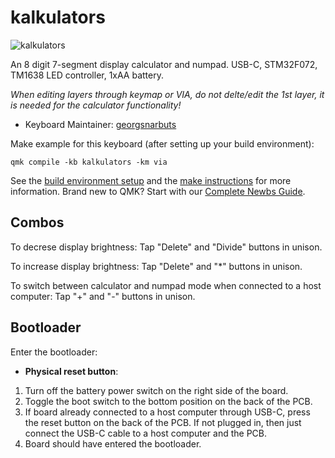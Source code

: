 # kalkulators

![kalkulators](https://imgur.com/a/VdijoMC)

An 8 digit 7-segment display calculator and numpad. 
USB-C, STM32F072, TM1638 LED controller, 1xAA battery.

*When editing layers through keymap or VIA, do not delte/edit the 1st layer, it is needed for the calculator functionality!*

* Keyboard Maintainer: [georgsnarbuts](https://github.com/georgsnarbuts)

Make example for this keyboard (after setting up your build environment):

    qmk compile -kb kalkulators -km via

See the [build environment setup](https://docs.qmk.fm/#/getting_started_build_tools) and the [make instructions](https://docs.qmk.fm/#/getting_started_make_guide) for more information. Brand new to QMK? Start with our [Complete Newbs Guide](https://docs.qmk.fm/#/newbs).

## Combos

To decrese display brightness: Tap "Delete" and "Divide" buttons in unison.

To increase display brightness: Tap "Delete" and "*" buttons in unison.

To switch between calculator and numpad mode when connected to a host computer: Tap "+" and "-" buttons in unison.

## Bootloader

Enter the bootloader:

* **Physical reset button**:

1) Turn off the battery power switch on the right side of the board.
2) Toggle the boot switch to the bottom position on the back of the PCB.
3) If board already connected to a host computer through USB-C, press the reset button on the back of the PCB. If not plugged in, then just connect the USB-C cable to a host computer and the PCB.
4) Board should have entered the bootloader.

